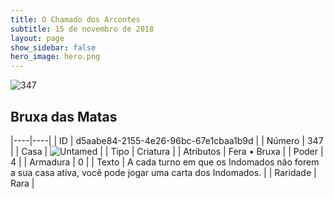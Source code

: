```yaml
---
title: O Chamado dos Arcontes
subtitle: 15 de novembro de 2018
layout: page
show_sidebar: false
hero_image: hero.png
---
```


![347](https://cdn.keyforgegame.com/media/card_front/pt/341_347_44X322787G78_pt.png)

## Bruxa das Matas

|----|----|
| ID | d5aabe84-2155-4e26-96bc-67e1cbaa1b9d |
| Número | 347 |
| Casa | ![Untamed](https://archonarcana.com/images/thumb/b/bd/Untamed.png/22px-Untamed.png "Indomados") |
| Tipo | Criatura |
| Atributos | Fera • Bruxa |
| Poder | 4 |
| Armadura | 0 |
| Texto | A cada turno em que os Indomados não forem a sua casa ativa, você pode jogar uma carta dos Indomados. |
| Raridade | Rara |
